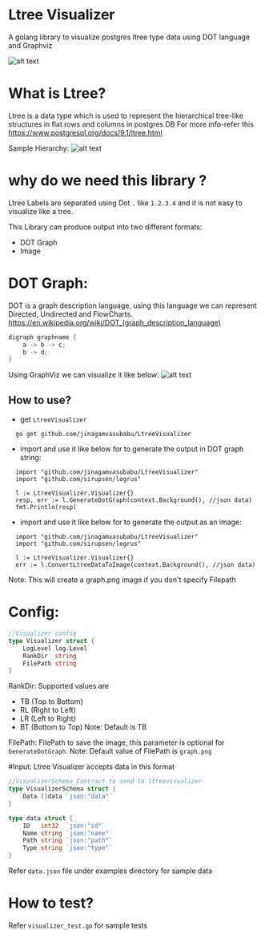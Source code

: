 # Ltree Visualizer
A golang library to visualize postgres ltree type data using DOT language and Graphviz

![alt text](https://github.com/jinagamvasubabu/LtreeVisualizer/blob/main/images/LtreeVisualizer.jpg?raw=true)

# What is Ltree?

Ltree is a data type which is used to represent the hierarchical tree-like structures in flat rows and columns in
postgres DB For more info-refer this https://www.postgresql.org/docs/9.1/ltree.html

Sample Hierarchy:
![alt text](https://github.com/jinagamvasubabu/LtreeVisualizer/blob/main/examples/graph.png?raw=true)

# why do we need this library ?

Ltree Labels are separated using Dot `.` like `1.2.3.4` and it is not easy to visualize like a tree.

This Library can produce output into two different formats:
* DOT Graph
* Image

# DOT Graph:
DOT is a graph description language, using this language we can represent Directed, Undirected and FlowCharts. https://en.wikipedia.org/wiki/DOT_(graph_description_language)
```go
digraph graphname {
    a -> b -> c;
    b -> d;
}
```
Using GraphViz we can visualize it like below:
![alt text](https://github.com/jinagamvasubabu/LtreeVisualizer/blob/main/images/DotLanguageDirected.png?raw=true)

## How to use?
* get `LtreeVisualizer`

```
  go get github.com/jinagamvasubabu/LtreeVisualizer
```

* import and use it like below for to generate the output in DOT graph string:

```
  import "github.com/jinagamvasubabu/LtreeVisualizer"
  import "github.com/sirupsen/logrus"
 
  l := LtreeVisualizer.Visualizer{}
  resp, err := l.GenerateDotGraph(context.Background(), //json data)
  fmt.Println(resp)
```

* import and use it like below for to generate the output as an image:

```
  import "github.com/jinagamvasubabu/LtreeVisualizer"
  import "github.com/sirupsen/logrus"
 
  l := LtreeVisualizer.Visualizer{}
  err := l.ConvertLtreeDataToImage(context.Background(), //json data)
```

Note: This will create a graph.png image if you don't specify Filepath 

# Config:
```go
//Visualizer config
type Visualizer struct {
	LogLevel log.Level
	RankDir  string
	FilePath string
}
```
RankDir: Supported values are
* TB (Top to Bottom)
* RL (Right to Left)
* LR (Left to Right)
* BT (Bottom to Top)
Note: Default is TB

FilePath: FilePath to save the image, this parameter is optional for `GenerateDotGraph`. 
Note: Default value of FilePath is `graph.png`

#Input:
Ltree Visualizer accepts data in this format
```go
//VisualizerSchema Contract to send to ltreevisualizer
type VisualizerSchema struct {
	Data []data `json:"data"`
}

type data struct {
	ID   int32  `json:"id"`
	Name string `json:"name"`
	Path string `json:"path"`
	Type string `json:"type"`
}
```

Refer `data.json` file under examples directory for sample data

# How to test?
Refer `visualizer_test.go` for sample tests